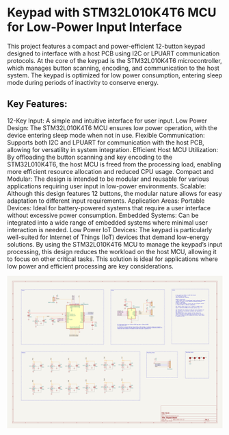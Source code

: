 # Keypad with STM32L010K4T6 MCU for Low-Power Input Interface
This project features a compact and power-efficient 12-button keypad designed to interface with a host PCB using I2C or LPUART communication protocols. At the core of the keypad is the STM32L010K4T6 microcontroller, which manages button scanning, encoding, and communication to the host system. The keypad is optimized for low power consumption, entering sleep mode during periods of inactivity to conserve energy.

## Key Features:
12-Key Input: A simple and intuitive interface for user input.
Low Power Design: The STM32L010K4T6 MCU ensures low power operation, with the device entering sleep mode when not in use.
Flexible Communication: Supports both I2C and LPUART for communication with the host PCB, allowing for versatility in system integration.
Efficient Host MCU Utilization: By offloading the button scanning and key encoding to the STM32L010K4T6, the host MCU is freed from the processing load, enabling more efficient resource allocation and reduced CPU usage.
Compact and Modular: The design is intended to be modular and reusable for various applications requiring user input in low-power environments.
Scalable: Although this design features 12 buttons, the modular nature allows for easy adaptation to different input requirements.
Application Areas:
Portable Devices: Ideal for battery-powered systems that require a user interface without excessive power consumption.
Embedded Systems: Can be integrated into a wide range of embedded systems where minimal user interaction is needed.
Low Power IoT Devices: The keypad is particularly well-suited for Internet of Things (IoT) devices that demand low-energy solutions.
By using the STM32L010K4T6 MCU to manage the keypad’s input processing, this design reduces the workload on the host MCU, allowing it to focus on other critical tasks. This solution is ideal for applications where low power and efficient processing are key considerations.

![Alt text](https://github.com/phancak/Keypad-Board/blob/Allternate-Version-B/Keypad-Board-Schematics.png)
